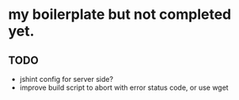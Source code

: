 # my boilerplate but not completed yet.


## TODO

* jshint config for server side?
* improve build script to abort with error status code, or use wget